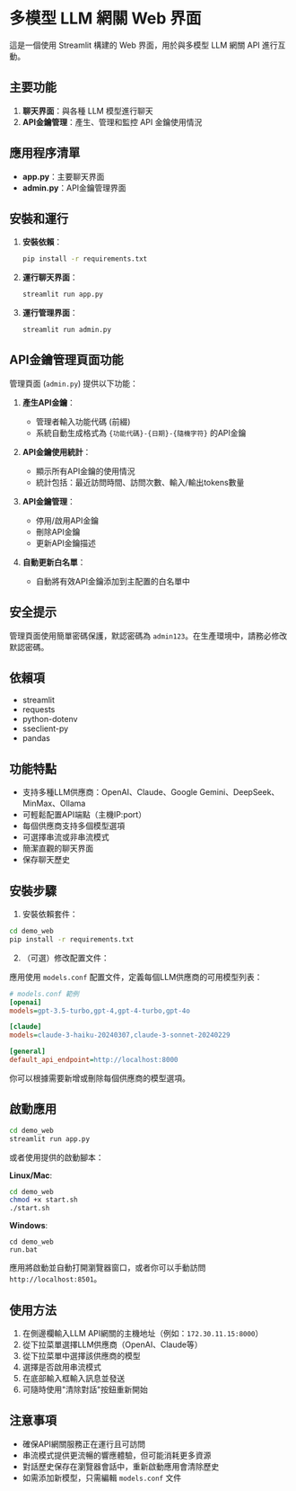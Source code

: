 # 多模型 LLM 網關 Web 界面

這是一個使用 Streamlit 構建的 Web 界面，用於與多模型 LLM 網關 API 進行互動。

## 主要功能

1. **聊天界面**：與各種 LLM 模型進行聊天
2. **API金鑰管理**：產生、管理和監控 API 金鑰使用情況

## 應用程序清單

- **app.py**：主要聊天界面
- **admin.py**：API金鑰管理界面

## 安裝和運行

1. **安裝依賴**：
   ```bash
   pip install -r requirements.txt
   ```

2. **運行聊天界面**：
   ```bash
   streamlit run app.py
   ```

3. **運行管理界面**：
   ```bash
   streamlit run admin.py
   ```

## API金鑰管理頁面功能

管理頁面 (`admin.py`) 提供以下功能：

1. **產生API金鑰**：
   - 管理者輸入功能代碼 (前綴)
   - 系統自動生成格式為 `{功能代碼}-{日期}-{隨機字符}` 的API金鑰

2. **API金鑰使用統計**：
   - 顯示所有API金鑰的使用情況
   - 統計包括：最近訪問時間、訪問次數、輸入/輸出tokens數量

3. **API金鑰管理**：
   - 停用/啟用API金鑰
   - 刪除API金鑰
   - 更新API金鑰描述

4. **自動更新白名單**：
   - 自動將有效API金鑰添加到主配置的白名單中

## 安全提示

管理頁面使用簡單密碼保護，默認密碼為 `admin123`。在生產環境中，請務必修改默認密碼。

## 依賴項

- streamlit
- requests
- python-dotenv
- sseclient-py
- pandas

## 功能特點

- 支持多種LLM供應商：OpenAI、Claude、Google Gemini、DeepSeek、MinMax、Ollama
- 可輕鬆配置API端點（主機IP:port）
- 每個供應商支持多個模型選項
- 可選擇串流或非串流模式
- 簡潔直觀的聊天界面
- 保存聊天歷史

## 安裝步驟

1. 安裝依賴套件：

```bash
cd demo_web
pip install -r requirements.txt
```

2. （可選）修改配置文件：

應用使用 `models.conf` 配置文件，定義每個LLM供應商的可用模型列表：

```ini
# models.conf 範例
[openai]
models=gpt-3.5-turbo,gpt-4,gpt-4-turbo,gpt-4o

[claude]
models=claude-3-haiku-20240307,claude-3-sonnet-20240229

[general]
default_api_endpoint=http://localhost:8000
```

你可以根據需要新增或刪除每個供應商的模型選項。

## 啟動應用

```bash
cd demo_web
streamlit run app.py
```

或者使用提供的啟動腳本：

**Linux/Mac**:
```bash
cd demo_web
chmod +x start.sh
./start.sh
```

**Windows**:
```
cd demo_web
run.bat
```

應用將啟動並自動打開瀏覽器窗口，或者你可以手動訪問 `http://localhost:8501`。

## 使用方法

1. 在側邊欄輸入LLM API網關的主機地址（例如：`172.30.11.15:8000`）
2. 從下拉菜單選擇LLM供應商（OpenAI、Claude等）
3. 從下拉菜單中選擇該供應商的模型
4. 選擇是否啟用串流模式
5. 在底部輸入框輸入訊息並發送
6. 可隨時使用"清除對話"按鈕重新開始

## 注意事項

- 確保API網關服務正在運行且可訪問
- 串流模式提供更流暢的響應體驗，但可能消耗更多資源
- 對話歷史保存在瀏覽器會話中，重新啟動應用會清除歷史
- 如需添加新模型，只需編輯 `models.conf` 文件 